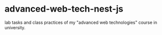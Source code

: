 # advanced-web-tech-nest-js

lab tasks and class practices of my "advanced web technologies" course in university.
